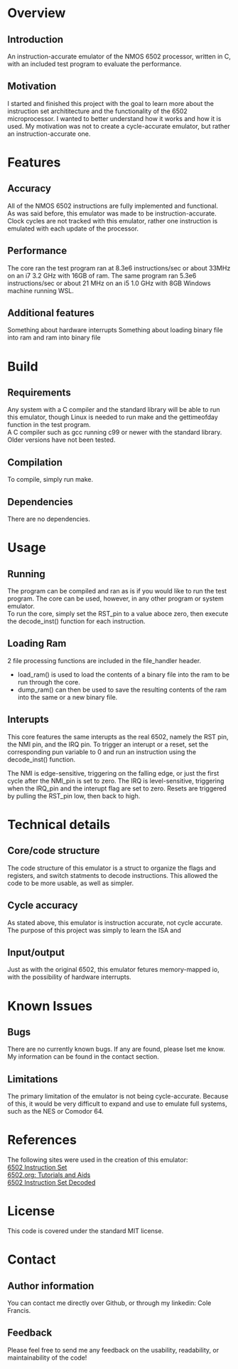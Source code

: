 # Overview

## Introduction
An instruction-accurate emulator of the NMOS 6502 processor, written in C, with an included test program to evaluate the performance.

## Motivation
I started and finished this project with the goal to learn more about the instruction set archititecture and the functionality of the 6502 microprocessor. I wanted to better understand how it works and how it is used. My motivation was not to create a cycle-accurate emulator, but rather an instruction-accurate one.

# Features

## Accuracy
All of the NMOS 6502 instructions are fully
implemented and functional.  
As was said before, this emulator was made to be instruction-accurate.  Clock cycles are not tracked with this emulator, rather one instruction is emulated with
each update of the processor.

## Performance
The core ran the test program ran at 8.3e6 instructions/sec or about 33MHz on an i7 3.2 GHz with 16GB of ram. The same program ran 5.3e6 instructions/sec or about 21 MHz on an i5 1.0 GHz with 8GB Windows machine running WSL.

## Additional features

Something about hardware interrupts
Something about loading binary file into ram and ram into binary file

# Build

## Requirements
Any system with a C compiler and the standard library will be able to run this emulator, though Linux is needed to run make and the gettimeofday function in the test program.  
A C compiler such as gcc running c99 or newer with the standard library. Older versions have not been tested.

## Compilation
To compile, simply run make.

## Dependencies
There are no dependencies.

# Usage

## Running
The program can be compiled and ran as is if you would like to run the test program. The core can be used, however, in any other program or system emulator.  
To run the core, simply set the RST_pin to a value aboce zero, then execute the decode_inst() function for each instruction.

## Loading Ram
2 file processing functions are included in the file_handler header. 
* load_ram() is used to load the contents of a binary file into the ram to be run through the core. 
* dump_ram() can then be used to save the resulting contents of the ram into the same or a new binary file.

## Interupts
This core features the same interupts as the real 6502, namely the RST pin, the NMI pin, and the IRQ pin. To trigger an interupt or a reset, set the corresponding pun variable to 0 and run an instruction using the decode_inst() function.  

The NMI is edge-sensitive, triggering on the falling edge, or just the first cycle after the NMI_pin is set to zero. The IRQ is level-sensitive, triggering when the IRQ_pin and the interupt flag are set to zero. Resets are triggered by pulling the RST_pin low, then back to high.

# Technical details

## Core/code structure
The code structure of this emulator is a struct to organize the flags and registers, and switch statments to decode instructions. This allowed the code to be more usable, as well as simpler.

## Cycle accuracy
As stated above, this emulator is instruction accurate, not cycle accurate. The purpose of this project was simply to learn the ISA and 

## Input/output
Just as with the original 6502, this emulator fetures memory-mapped io, with the possibility of hardware interrupts.

# Known Issues

## Bugs
There are no currently known bugs. If any are found, please lset me know. My information can be found in the contact section.

## Limitations
The primary limitation of the emulator is not being cycle-accurate. Because of this, it would be very difficult to expand and use to emulate full systems, such as the NES or Comodor 64.

# References
The following sites were used in the creation of this emulator:  
[6502 Instruction Set](https://www.masswerk.at/6502/6502_instruction_set.html)  
[6502.org: Tutorials and Aids](http://www.6502.org/tutorials/6502opcodes.html)  
[6502 Instruction Set Decoded](https://llx.com/Neil/a2/opcodes.html)

# License
This code is covered under the standard MIT license.

# Contact

## Author information
You can contact me directly over Github, or through my linkedin: Cole Francis.

## Feedback
Please feel free to send me any feedback on the usability, readability, or maintainability of the code!